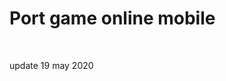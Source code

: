 <!DOCTYPE html>
 <html>
   <body>
    <h1>Port game online mobile</h1><br>
    <p>update 19 may 2020</p>
   </body>
 </html>
